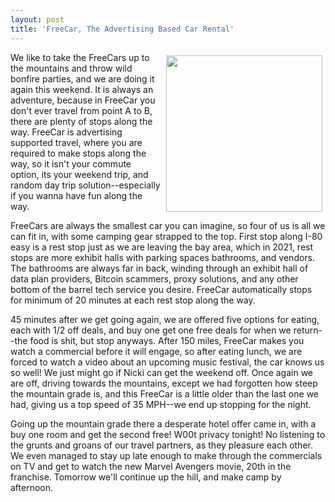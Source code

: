 ```yaml
---
layout: post
title: 'FreeCar, The Advertising Based Car Rental'
---
```

<p><img style="padding: 5px;" src="http://kinlane-productions.s3.amazonaws.com/api-evangelist-site/blog/weekend-car.jpg" alt="" width="250" align="right" /></p>
<p>We like to take the FreeCars up to the mountains and throw wild bonfire parties, and we are doing it again this weekend. It is always an adventure, because in FreeCar you don't ever travel from point A to B, there are plenty of stops along the way. FreeCar is advertising supported travel, where you are required to make stops along the way, so it isn't your commute option, its your weekend trip, and random day trip solution--especially if you wanna have fun along the way.</p>
<p>FreeCars are always the smallest car you can imagine, so four of us is all we can fit in, with some camping gear strapped to the top. First stop along I-80 easy is a rest stop just as we are leaving the bay area, which in 2021, rest stops are more exhibit halls with parking spaces bathrooms, and vendors. The bathrooms are always far in back, winding through an exhibit hall of data plan providers, Bitcoin scammers, proxy solutions, and any other bottom of the barrel tech service you desire. FreeCar automatically stops for minimum of 20 minutes at each rest stop along the way.&nbsp;</p>
<p>45 minutes after we get going again, we are offered five options for eating, each with 1/2 off deals, and buy one get one free deals for when we return--the food is shit, but stop anyways. After 150 miles, FreeCar makes you watch a commercial before it will engage, so after eating lunch, we are forced to watch a video about an upcoming music festival, the car knows us so well! We just might go if Nicki can get the weekend off. Once again we are off, driving towards the mountains, except we had forgotten how steep the mountain grade is, and this FreeCar is a little older than the last one we had, giving us a top speed of 35 MPH--we end up stopping for the night.</p>
<p>Going up the mountain grade there a desperate hotel offer came in, with a buy one room and get the second free! W00t privacy tonight! No listening to the grunts and groans of our travel partners, as they pleasure each other. We even managed to stay up late enough to make through the commercials on TV and get to watch the new Marvel Avengers movie, 20th in the franchise. Tomorrow we'll continue up the hill, and make camp by afternoon.</p>